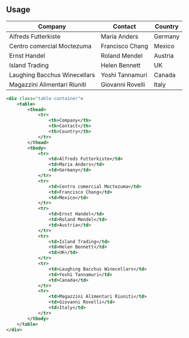 <ins id="stable"></ins>

## Usage
<div class="p-4 m-1 bg-dark-1">
	<div class="table-container">
		<table>
			<thead>
				<tr>
					<th>Company</th>
					<th>Contact</th>
					<th>Country</th>
				</tr>
			</thead>
			<tbody>
				<tr>
					<td>Alfreds Futterkiste</td>
					<td>Maria Anders</td>
					<td>Germany</td>
				</tr>
				<tr>
					<td>Centro comercial Moctezuma</td>
					<td>Francisco Chang</td>
					<td>Mexico</td>
				</tr>
				<tr>
					<td>Ernst Handel</td>
					<td>Roland Mendel</td>
					<td>Austria</td>
				</tr>
				<tr>
					<td>Island Trading</td>
					<td>Helen Bennett</td>
					<td>UK</td>
				</tr>
				<tr>
					<td>Laughing Bacchus Winecellars</td>
					<td>Yoshi Tannamuri</td>
					<td>Canada</td>
				</tr>
				<tr>
					<td>Magazzini Alimentari Riuniti</td>
					<td>Giovanni Rovelli</td>
					<td>Italy</td>
				</tr>
			</tbody>
		</table>
	</div>
</div>

```xml
<div class="table-container">
	<table>
		<thead>
			<tr>
				<th>Company</th>
				<th>Contact</th>
				<th>Country</th>
			</tr>
		</thead>
		<tbody>
			<tr>
				<td>Alfreds Futterkiste</td>
				<td>Maria Anders</td>
				<td>Germany</td>
			</tr>
			<tr>
				<td>Centro comercial Moctezuma</td>
				<td>Francisco Chang</td>
				<td>Mexico</td>
			</tr>
			<tr>
				<td>Ernst Handel</td>
				<td>Roland Mendel</td>
				<td>Austria</td>
			</tr>
			<tr>
				<td>Island Trading</td>
				<td>Helen Bennett</td>
				<td>UK</td>
			</tr>
			<tr>
				<td>Laughing Bacchus Winecellars</td>
				<td>Yoshi Tannamuri</td>
				<td>Canada</td>
			</tr>
			<tr>
				<td>Magazzini Alimentari Riuniti</td>
				<td>Giovanni Rovelli</td>
				<td>Italy</td>
			</tr>
		</tbody>
	</table>
</div>
```